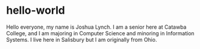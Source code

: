 # hello-world
Hello everyone, my name is Joshua Lynch. I am a senior here at Catawba College, and I am majoring in Computer Science and minoring in Information Systems. I live here in Salisbury but I am originally from Ohio.
